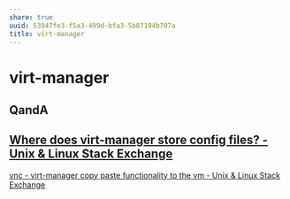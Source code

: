 ```yaml
---
share: true
uuid: 53947fe3-f5a3-499d-bfa3-5b87194b707a
title: virt-manager
---
```

# virt-manager
QandA
-----

[Where does virt-manager store config files? - Unix & Linux Stack Exchange](https://unix.stackexchange.com/questions/49335/where-does-virt-manager-store-config-files)
----------------------------------------------------------------------------------------------------------------------------------------------------------------------

[vnc - virt-manager copy paste functionality to the vm - Unix & Linux Stack Exchange](https://unix.stackexchange.com/questions/109117/virt-manager-copy-paste-functionality-to-the-vm)